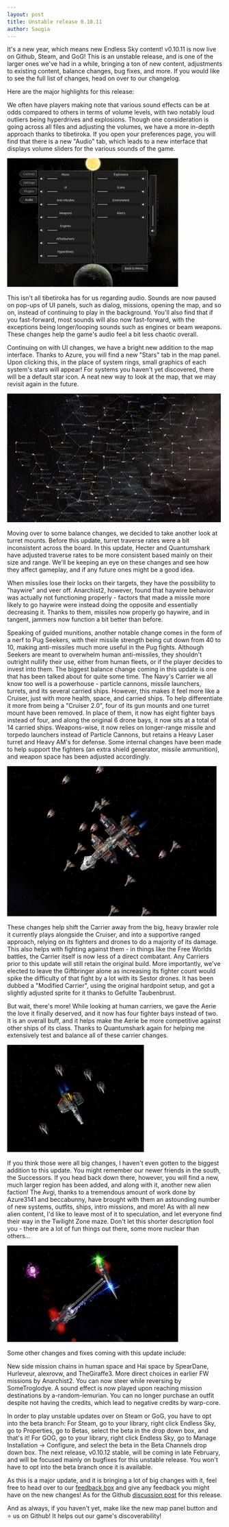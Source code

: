 ```yaml
---
layout: post
title: Unstable release 0.10.11
author: Saugia
---
```


It's a new year, which means new Endless Sky content! v0.10.11 is now live on Github, Steam, and GoG! This is an unstable release, and is one of the larger ones we've had in a while, bringing a ton of new content, adjustments to existing content, balance changes, bug fixes, and more. If you would like to see the full list of changes, head on over to our changelog.

Here are the major highlights for this release:

We often have players making note that various sound effects can be at odds compared to others in terms of volume levels, with two notably loud outliers being hyperdrives and explosions. Though one consideration is going across all files and adjusting the volumes, we have a more in-depth approach thanks to tibetiroka. If you open your preferences page, you will find that there is a new "Audio" tab, which leads to a new interface that displays volume sliders for the various sounds of the game.

<img class="centered shadowed" src="/images/blog/v0.10.11/volume.jfif" width="400" height="300" />

This isn't all tibetiroka has for us regarding audio. Sounds are now paused on pop-ups of UI panels, such as dialog, missions, opening the map, and so on, instead of continuing to play in the background. You'll also find that if you fast-forward, most sounds will also now fast-forward, with the exceptions being longer/looping sounds such as engines or beam weapons. These changes help the game's audio feel a bit less chaotic overall.
 
Continuing on with UI changes, we have a bright new addition to the map interface. Thanks to Azure, you will find a new "Stars" tab in the map panel. Upon clicking this, in the place of system rings, small graphics of each system's stars will appear! For systems you haven't yet discovered, there will be a default star icon. A neat new way to look at the map, that we may revisit again in the future. 

<img class="centered shadowed" src="/images/blog/v0.10.11/stars.png" width="500" height="300" />

Moving over to some balance changes, we decided to take another look at turret mounts. Before this update, turret traverse rates were a bit inconsistent across the board. In this update, Hecter and Quantumshark have adjusted traverse rates to be more consistent based mainly on their size and range. We'll be keeping an eye on these changes and see how they affect gameplay, and if any future ones might be a good idea.

When missiles lose their locks on their targets, they have the possibility to "haywire" and veer off. Anarchist2, however, found that haywire behavior was actually not functioning properly - factors that made a missile more likely to go haywire were instead doing the opposite and essentially decreasing it. Thanks to them, missiles now properly go haywire, and in tangent, jammers now function a bit better than before.

Speaking of guided munitions, another notable change comes in the form of a nerf to Pug Seekers, with their missile strength being cut down from 40 to 10, making anti-missiles much more useful in the Pug fights. Although Seekers are meant to overwhelm human anti-missiles, they shouldn't outright nullify their use, either from human fleets, or if the player decides to invest into them.
The biggest balance change coming in this update is one that has been talked about for quite some time. The Navy's Carrier we all know too well is a powerhouse - particle cannons, missile launchers, turrets, and its several carried ships. However, this makes it feel more like a Cruiser, just with more health, space, and carried ships. To help differentiate it more from being a "Cruiser 2.0", four of its gun mounts and one turret mount have been removed. In place of them, it now has eight fighter bays instead of four, and along the original 6 drone bays, it now sits at a total of 14 carried ships. Weapons-wise, it now relies on longer-range missile and torpedo launchers instead of Particle Cannons, but retains a Heavy Laser turret and Heavy AM's for defense. Some internal changes have been made to help support the fighters (an extra shield generator, missile ammunition), and weapon space has been adjusted accordingly.

<img class="centered shadowed" src="/images/blog/v0.10.11/carrier.png" width="490" height="350" />

These changes help shift the Carrier away from the big, heavy brawler role it currently plays alongside the Cruiser, and into a supportive ranged approach, relying on its fighters and drones to do a majority of its damage. This also helps with fighting against them - in things like the Free Worlds battles, the Carrier itself is now less of a direct combatant. Any Carriers prior to this update will still retain the original build. More importantly, we've elected to leave the Giftbringer alone as increasing its fighter count would spike the difficulty of that fight by a lot with its Sestor drones. It has been dubbed a "Modified Carrier", using the original hardpoint setup, and got a slightly adjusted sprite for it thanks to Gefullte Taubenbrust.

But wait, there's more! While looking at human carriers, we gave the Aerie the love it finally deserved, and it now has four fighter bays instead of two. It is an overall buff, and it helps make the Aerie be more competitive against other ships of its class. Thanks to Quantumshark again for helping me extensively test and balance all of these carrier changes. 

<img class="centered shadowed" src="/images/blog/v0.10.11/aerie.png" width="320" height="250" />

If you think those were all big changes, I haven't even gotten to the biggest addition to this update. You might remember our newer friends in the south, the Successors. If you head back down there, however, you will find a new, much larger region has been added, and along with it, another new alien faction! The Avgi, thanks to a tremendous amount of work done by Azure3141 and beccabunny, have brought with them an astounding number of new systems, outfits, ships, intro missions, and more! As with all new alien content, I'd like to leave most of it to speculation, and let everyone find their way in the Twilight Zone maze. Don't let this shorter description fool you - there are a lot of fun things out there, some more nuclear than others...

<img class="centered shadowed" src="/images/blog/v0.10.11/avgi.jfif" width="400" height="225" />

Some other changes and fixes coming with this update include:

New side mission chains in human space and Hai space by SpearDane, Hurleveur, alexrovw, and TheGiraffe3.
More direct choices in earlier FW missions by Anarchist2.
You can now steer while reversing by SomeTroglodye.
A sound effect is now played upon reaching mission destinations by a-random-lemurian.
You can no longer purchase an outfit despite not having the credits, which lead to negative credits by warp-core.

In order to play unstable updates over on Steam or GoG, you have to opt into the beta branch:
For Steam, go to your library, right click Endless Sky, go to Properties, go to Betas, select the beta in the drop down box, and that's it!
For GOG, go to your library, right click Endless Sky, go to Manage Installation -> Configure, and select the beta in the Beta Channels drop down box.
The next release, v0.10.12 stable, will be coming in late February, and will be focused mainly on bugfixes for this unstable release. You won't have to opt into the beta branch once it is available.

As this is a major update, and it is bringing a lot of big changes with it, feel free to head over to our [feedback box](https://docs.google.com/forms/d/e/1FAIpQLSdyuyskMNz8lHO3OQCfAnBHNzM7YFJgZDsqd64aefqtmGGmuw/viewform?usp=dialog) and give any feedback you might have on the new changes! As for the Github [discussion post](https://github.com/endless-sky/endless-sky/discussions/10947) for this release.

And as always, if you haven't yet, make like the new map panel button and ⭐ us on Github! It helps out our game's discoverability!
